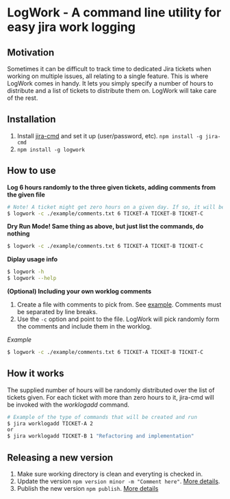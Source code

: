 # LogWork - A command line utility for easy jira work logging

## Motivation
Sometimes it can be difficult to track time to dedicated Jira tickets when working on multiple issues, 
all relating to a single feature. This is where LogWork comes in handy. It lets you simply specify a 
number of hours to distribute and a list of tickets to distribute them on. LogWork will take care of the rest.


## Installation

1. Install [jira-cmd](https://github.com/germanrcuriel/jira-cmd#readme) and set it up (user/password, etc). ```npm install -g jira-cmd```
2. ```npm install -g logwork```


## How to use

__Log 6 hours randomly to the three given tickets, adding comments from the given file__
```bash
# Note! A ticket might get zero hours on a given day. If so, it will be ignored and not logged to jira.
$ logwork -c ./example/comments.txt 6 TICKET-A TICKET-B TICKET-C  
```
__Dry Run Mode! Same thing as above, but just list the commands, do nothing__
```bash
$ logwork -c ./example/comments.txt 6 TICKET-A TICKET-B TICKET-C
```

__Diplay usage info__
```bash
$ logwork -h 
$ logwork --help
```

__(Optional) Including your own worklog comments__

1. Create a file with comments to pick from. See [example](./example/comments.txt). Comments must be separated by line breaks.
2. Use the ```-c``` option and point to the file. LogWork will pick randomly form the comments and include them in the worklog.

_Example_
```bash
$ logwork -c ./example/comments.txt 6 TICKET-A TICKET-B TICKET-C
```


## How it works
The supplied number of hours will be randomly distributed over the list of tickets given. For each ticket with 
more than zero hours to it, jira-cmd will be invoked with the _worklogadd_ command.

```bash
# Example of the type of commands that will be created and run
$ jira worklogadd TICKET-A 2
or
$ jira worklogadd TICKET-B 1 "Refactoring and implementation"
```

## Releasing a new version

1. Make sure working directory is clean and everyting is checked in.
2. Update the version ```npm version minor -m "Comment here"```. [More details](https://docs.npmjs.com/cli/version).
3. Publish the new version ```npm publish```. [More details](https://docs.npmjs.com/getting-started/publishing-npm-packages)
